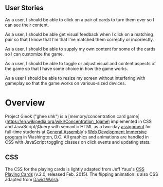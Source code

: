 ## User Stories

As a user, I should be able to click on a pair of cards to turn them over so I can see their content.

As a user, I should be able get visual feedback when I click on a matching pair so that I know that I'm that I've matched them correctly or incorrectly.

As a user, I should be able to supply my own content for some of the cards so I can customize the game.

As a user, I should be able to toggle or adjust visual and content aspects of the game so that I have some choice in how the game works.

As a user I should be able to resize my screen without interfering with gameplay so that the game works on various-sized devices.

# Overview

Project Gieok ("ghee uhk") is a [memory/concentration card game](https://en.wikipedia.org/wiki/Concentration_(game) implemented in CSS and JavaScript/jQuery with semantic HTML as a two-day [assignment](https://github.com/ga-dc/project1) for full-time students at [General Assembly](https://generalassemb.ly/washington-dc)'s [Web Development Immersive program](https://generalassemb.ly/education/web-development-immersive) in Washington, D.C. All graphics and animations are handled in CSS with JavaScript toggling classes on click events and updating stats.

## CSS

The CSS for the playing cards is lightly adapted from Jeff Yaus's [CSS Playing Cards](https://github.com/jyaus/css-playing-cards/) (v.2.0, released Feb. 2015). The flipping animation is also CSS adapted from [David Walsh](http://davidwalsh.name/css-flip).
